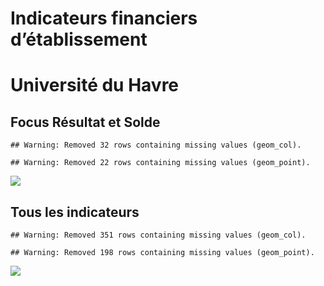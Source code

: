 Indicateurs financiers d’établissement
================

# Université du Havre

## Focus Résultat et Solde

    ## Warning: Removed 32 rows containing missing values (geom_col).

    ## Warning: Removed 22 rows containing missing values (geom_point).

![](université_du_havre_files/figure-gfm/etab.focus-1.png)<!-- -->

## Tous les indicateurs

    ## Warning: Removed 351 rows containing missing values (geom_col).

    ## Warning: Removed 198 rows containing missing values (geom_point).

![](université_du_havre_files/figure-gfm/etab-1.png)<!-- -->
